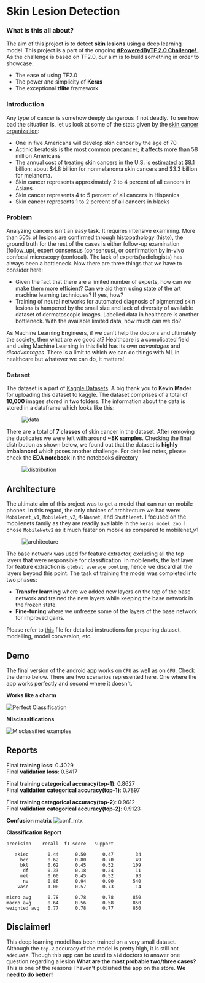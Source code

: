 # Skin Lesion Detection

### What is this all about?
The aim of this project is to detect **skin lesions** using a deep learning model. This project is a part of the ongoing **[#PoweredByTF 2.0 Challenge! ](https://tensorflow.devpost.com/)**. As the challenge is based on TF2.0, our aim is to build something in order to showcase:
* The ease of using TF2.0
* The power and simplicity of **Keras**
* The exceptional **tflite** framework

### Introduction
Any type of cancer is somehow deeply dangerous if not deadly. To see how bad the situation is, let us look at some of the stats given by the [skin cancer organization](https://www.skincancer.org/skin-cancer-information/):
* One in five Americans will develop skin cancer by the age of 70
* Actinic keratosis is the most common precancer; it affects more than 58 million Americans
* The annual cost of treating skin cancers in the U.S. is estimated at $8.1 billion: about $4.8 billion for nonmelanoma skin cancers and $3.3 billion for melanoma.
* Skin cancer represents approximately 2 to 4 percent of all cancers in Asians
* Skin cancer represents 4 to 5 percent of all cancers in Hispanics
* Skin cancer represents 1 to 2 percent of all cancers in blacks

### Problem
Analyzing cancers isn't an easy task. It requires intensive examining. More than 50% of lesions are confirmed through histopathology (histo), the ground truth for the rest of the cases is either follow-up examination (follow_up), expert consensus (consensus), or confirmation by in-vivo confocal microscopy (confocal). The lack of experts(radiologists) has always been a bottleneck. Now there are three things that we have to consider here:
* Given the fact that there are a limited number of experts, how can we make them more efficient? Can we aid them using state of the art machine learning techniques? If yes, how?
* Training of neural networks for automated diagnosis of pigmented skin lesions is hampered by the small size and lack of diversity of available dataset of dermatoscopic images. Labelled data in healthcare is another bottleneck. With the available limited data, how much can we do?

As Machine Learning Engineers, if we can't help the doctors and ultimately the society, then what are we good at? Healthcare is a complicated field and using Machine Learning in this field has its own *advantages* and *disadvantages*. There is a limit to which we can do things with ML in healthcare but whatever we can do, it matters!

### Dataset
The dataset is a part of [Kaggle Datasets](https://www.kaggle.com/kmader/skin-cancer-mnist-ham10000). A big thank you to **Kevin Mader** for uploading this dataset to kaggle.
The dataset comprises of a total of **10,000** images stored in two folders. The information about the data is stored in a dataframe which looks like this:

<figure>
  <img src="./images/dataset_csv.png" alt="data", align="middle">
  <figcaption></figcaption>
</figure>


There are a total of **7 classes** of skin cancer in the dataset. After removing the duplicates we were left with around **~8K samples**. Checking the final distribution as shown below, we found out that the dataset is **highly imbalanced** which poses another challenge. For detailed notes, please check the **EDA notebook** in the notebooks directory

<figure>
  <img src="./images/class_distribution.png" alt="distribution", align="middle">
  <figcaption></figcaption>
</figure>


## Architecture
The ultimate aim of this project was to get a model that can run on mobile phones. In this regard, the only choices of architecture we had were: `Mobilenet_v1`, `MobileNet_v2`, `M-Nasnet`, and `Shufflenet`. I focused on the mobilenets family as they are readily available in the `keras model zoo`. I chose `MobileNetv2` as it much faster on mobile as compared to mobilenet_v1

<figure>
  <img src="./images/mobilenetv2.jpg" alt="architecture", align="middle">
  <figcaption></figcaption>
</figure>

The base network was used for feature extractor, excluding all the top layers that were responsible for classification. In mobilenets, the last layer for feature extraction is `global average pooling`, hence we discard all the layers beyond this point. The task of training the model was completed into two phases:
* **Transfer learning** where we added new layers on the top of the base network and trained the new layers while keeping the base network in the frozen state.
* **Fine-tuning** where we unfreeze some of the layers of the base network for improved gains.

Please refer to [this](./how_to_run.md) file for detailed instructions for preparing dataset, modelling, model conversion, etc.

## Demo
The final version of the android app works on `CPU` as well as on `GPU`. Check the demo below. There are two scenarios represented here. One where the app works perfectly and second where it doesn't.

**Works like a charm**

![Perfect Classification](./works.gif)



**Misclassifications**

![Misclassified examples](./fails.gif)

## Reports

Final **training loss**:   0.4029<br>
Final **validation loss**: 0.6417

Final **training categorical accuracy(top-1)**:   0.8627     
Final **validation categorical accuracy(top-1)**: 0.7897

Final **training categorical accuracy(top-2)**:   0.9612     
Final **validation categorical accuracy(top-2)**: 0.9123



**Confusion matrix**
![conf_mtx](./images/confusion_matrix.png)


**Classification Report**

    precision    recall  f1-score   support

       akiec       0.44      0.50      0.47        34
         bcc       0.62      0.80      0.70        49
         bkl       0.62      0.45      0.52       109
          df       0.33      0.18      0.24        11
         mel       0.60      0.45      0.52        93
          nv       0.86      0.94      0.90       540
        vasc       1.00      0.57      0.73        14

    micro avg      0.78      0.78      0.78       850
    macro avg      0.64      0.56      0.58       850
    weighted avg   0.77      0.78      0.77       850



## Disclaimer!
This deep learning model has been trained on a very small dataset. Although the `top-2` accuracy of the model is pretty high, it is still not `adequate`. Though this app can be used to `aid` doctors to answer one question regarding a lesion **What are the most probable two/three cases?** This is one of the reasons I haven't published the app on the store. **We need to do better!** 
